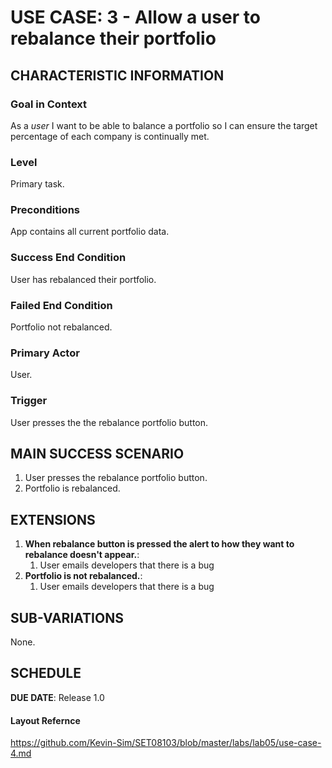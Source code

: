 # USE CASE: 3 - Allow a user to rebalance their portfolio

## CHARACTERISTIC INFORMATION

### Goal in Context

As a *user* I want to be able to balance a portfolio so I can ensure the target percentage of each company is continually met.

### Level

Primary task.

### Preconditions

App contains all current portfolio data.

### Success End Condition

User has rebalanced their portfolio.

### Failed End Condition

Portfolio not rebalanced.

### Primary Actor

User.

### Trigger

User presses the the rebalance portfolio button.

## MAIN SUCCESS SCENARIO

1. User presses the rebalance portfolio button.
4. Portfolio is rebalanced.

## EXTENSIONS

1. **When rebalance button is pressed the alert to how they want to rebalance doesn't appear.**:
    1. User emails developers that there is a bug
4. **Portfolio is not rebalanced.**:
    1. User emails developers that there is a bug
    
## SUB-VARIATIONS

None.

## SCHEDULE

**DUE DATE**: Release 1.0

#### Layout Refernce
https://github.com/Kevin-Sim/SET08103/blob/master/labs/lab05/use-case-4.md